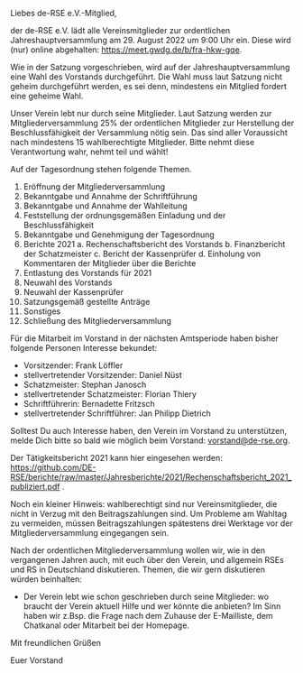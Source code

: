Liebes de-RSE e.V.-Mitglied,

der de-RSE e.V. lädt alle Vereinsmitglieder zur ordentlichen Jahreshauptversammlung am 29. August 2022 um 9:00 Uhr ein. Diese wird (nur) online abgehalten: https://meet.gwdg.de/b/fra-hkw-gqe.

Wie in der Satzung vorgeschrieben, wird auf der Jahreshauptversammlung eine Wahl des Vorstands durchgeführt. Die Wahl muss laut Satzung nicht geheim durchgeführt werden, es sei denn, mindestens ein Mitglied fordert eine geheime Wahl.

Unser Verein lebt nur durch seine Mitglieder. Laut Satzung werden zur Mitgliederversammlung 25% der ordentlichen Mitglieder zur Herstellung der Beschlussfähigkeit der Versammlung nötig sein. Das sind aller Voraussicht nach mindestens 15 wahlberechtigte Mitglieder. Bitte nehmt diese Verantwortung wahr, nehmt teil und wählt!

Auf der Tagesordnung stehen folgende Themen.

1. Eröffnung der Mitgliederversammlung
2. Bekanntgabe und Annahme der Schriftführung
3. Bekanntgabe und Annahme der Wahlleitung
4. Feststellung der ordnungsgemäßen Einladung und der Beschlussfähigkeit
5. Bekanntgabe und Genehmigung der Tagesordnung
6. Berichte 2021
    a. Rechenschaftsbericht des Vorstands
    b. Finanzbericht der Schatzmeister
    c. Bericht der Kassenprüfer
    d.  Einholung von Kommentaren der Mitglieder über die Berichte
7. Entlastung des Vorstands für 2021
8. Neuwahl des Vorstands
9. Neuwahl der Kassenprüfer
10. Satzungsgemäß gestellte Anträge
11. Sonstiges
12. Schließung des Mitgliederversammlung

Für die Mitarbeit im Vorstand in der nächsten Amtsperiode haben bisher folgende Personen Interesse bekundet:

- Vorsitzender: Frank Löffler
- stellvertretender Vorsitzender: Daniel Nüst
- Schatzmeister: Stephan Janosch
- stellvertretender Schatzmeister: Florian Thiery
- Schriftführerin: Bernadette Fritzsch
- stellvertretender Schriftführer: Jan Philipp Dietrich

Solltest Du auch Interesse haben, den Verein im Vorstand zu unterstützen, melde Dich bitte so bald wie möglich beim Vorstand: vorstand@de-rse.org.

Der Tätigkeitsbericht 2021 kann hier eingesehen werden: https://github.com/DE-RSE/berichte/raw/master/Jahresberichte/2021/Rechenschaftsbericht_2021_publiziert.pdf .

Noch ein kleiner Hinweis: wahlberechtigt sind nur Vereinsmitglieder, die nicht in Verzug mit den Beitragszahlungen sind. Um Probleme am Wahltag zu vermeiden, müssen Beitragszahlungen spätestens drei Werktage vor der Mitgliederversammlung eingegangen sein.

Nach der ordentlichen Mitgliederversammlung wollen wir, wie in den vergangenen Jahren auch, mit euch über den Verein, und allgemein RSEs und RS in Deutschland diskutieren. Themen, die wir gern diskutieren würden beinhalten:

- Der Verein lebt wie schon geschrieben durch seine Mitglieder: wo braucht der Verein aktuell Hilfe und wer könnte die anbieten? Im Sinn haben wir z.Bsp. die Frage nach dem Zuhause der E-Mailliste, dem Chatkanal oder Mitarbeit bei der Homepage.

Mit freundlichen Grüßen

Euer Vorstand

